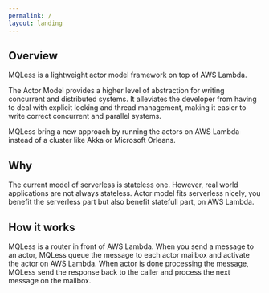```yaml
---
permalink: /
layout: landing
---
```


## Overview

MQLess is a lightweight actor model framework on top of AWS Lambda.

The Actor Model provides a higher level of abstraction for writing concurrent and distributed systems. It alleviates the developer from having to deal with explicit locking and thread management, making it easier to write correct concurrent and parallel systems.

MQLess bring a new approach by running the actors on AWS Lambda instead of a cluster like Akka or Microsoft Orleans.

## Why

The current model of serverless is stateless one. However, real world applications are not always stateless.
Actor model fits serverless nicely, you benefit the serverless part but also benefit statefull part, on AWS Lambda.

## How it works

MQLess is a router in front of AWS Lambda. 
When you send a message to an actor, MQLess queue the message to each actor mailbox and activate the actor on AWS Lambda.
When actor is done processing the message, MQLess send the response back to the caller and process the next message on the mailbox.









